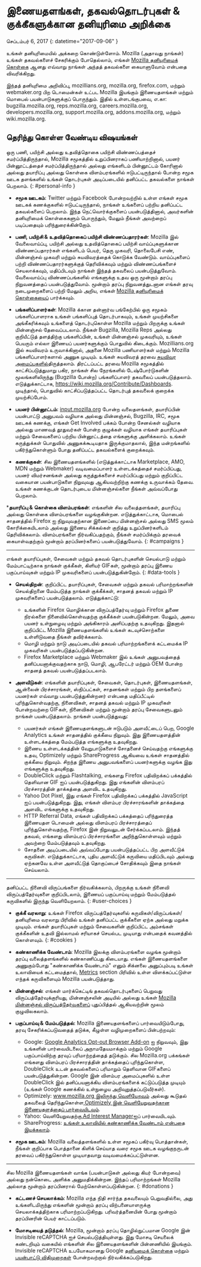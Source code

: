 # இணையதளங்கள், தகவல்தொடர்புகள் & குக்கீகளுக்கான தனியுரிமை அறிக்கை

செப்டம்பர் 6, 2017
{: datetime="2017-09-06" }

உங்கள் தனியுரிமையில் அக்கறை கொண்டுள்ளோம். Mozilla (அதாவது நாங்கள்) உங்கள் தகவல்களைச் சேகரிக்கும் போதெல்லாம், எங்கள் [Mozilla தனியுரிமைக் கொள்கை](https://www.mozilla.org/privacy/) ஆனது எவ்வாறு நாங்கள் அந்தத் தகவல்களை கையாளுவோம் என்பதை விவரிக்கிறது.

இந்தத் தனியுரிமை அறிவிப்பு, mozillians.org, mozilla.org, firefox.com, மற்றும் webmaker.org பிற டொமைன்கள் உட்பட Mozilla இயங்கும் இணையதளங்கள் மற்றும் மொபைல் பயன்பாடுகளுக்குப் பொருந்தும். இதில் உள்ளடங்குபவை, எ.கா: bugzilla.mozilla.org, reps.mozilla.org, careers.mozilla.org, developers.mozilla.org, support.mozilla.org, addons.mozilla.org, மற்றும் wiki.mozilla.org.

## தெரிந்து கொள்ள வேண்டிய விஷயங்கள்

ஒரு பணி, பயிற்சி அல்லது உதவித்தொகை பயிற்சி விண்ணப்பத்தைச் சமர்ப்பித்திருந்தால், Mozilla சமூகத்தில் உறுப்பினராகப் பணியாற்றினால், பயனர் பின்னூட்டத்தைச் சமர்ப்பித்திருந்தால் அல்லது எங்களிடம் பின்னூட்டம் கோரினால் அல்லது தயாரிப்பு அல்லது கொள்கை விளம்பரங்களில் ஈடுபட்டிருந்தால் போன்ற சமூக ஊடக தளங்களில் உங்கள் தொடர்புகள் அடிப்படையில் தனிப்பட்ட தகவல்களை நாங்கள் பெறலாம். 
{: #personal-info }

* **சமூக ஊடகம்**: Twitter மற்றும் Facebook போன்றவற்றில் உள்ள எங்கள் சமூக ஊடகக் கணக்குகளில் ஈடுபட்டிருந்தால், நாங்கள் உங்களைப் பற்றிய தனிப்பட்ட தகவல்களைப் பெறலாம். இந்த நெட்வொர்க்குகளைப் பயன்படுத்தினால், அவர்களின் தனியுரிமைக் கொள்கைகளும் பொருந்தும், மேலும் நீங்கள் அவற்றைப் படிப்பதையும் பரிந்துரைக்கின்றோம்.  

* **பணி, பயிற்சி & உதவித்தொகைப் பயிற்சி விண்ணப்பதாரர்கள்**: Mozilla இல் வேலைவாய்ப்பு, பயிற்சி அல்லது உதவித்தொகைப் பயிற்சி வாய்ப்புகளுக்கான விண்ணப்பதாரர்கள் எங்களிடம் பெயர், தெரு முகவரி, தொலைபேசி எண், மின்னஞ்சல் முகவரி மற்றும் சுயவிவரத்தைக் கொடுக்க வேண்டும். வாய்ப்புகளைப் பற்றி விண்ணப்பதாரர்களுக்குத் தெரிவிக்கவும் மற்றும் விண்ணப்பங்களைச் செயலாக்கவும், மதிப்பிடவும் நாங்கள் இந்தத் தகவலைப் பயன்படுத்துவோம். வேலைவாய்ப்பு விண்ணப்பங்களில் எங்களுக்கு உதவ ஒரு மூன்றாம் தரப்பு நிறுவனத்தைப் பயன்படுத்துவோம். மூன்றாம் தரப்பு நிறுவனத்துடனான எங்கள் தரவு நடைமுறைகளைப் பற்றி மேலும் அறிய, எங்கள் [Mozilla தனியுரிமைக் கொள்கையைப்](https://www.mozilla.org/privacy/) பார்க்கவும்.

* **பங்களிப்பாளர்கள்**: Mozilla க்கான தன்னார்வ பங்கேற்பில் ஒரு சமூகம் பங்களிப்பாளராக உங்கள் பங்களிப்புத் தொடர்பாகவும், உங்கள் முயற்சிகளை அங்கீகரிக்கவும் உங்களைத் தொடர்புகொள்ள Mozilla மற்றும் பிறருக்கு உங்கள் மின்னஞ்சல் தேவைப்படலாம். நீங்கள் Bugzilla, Mozilla Reps அல்லது குறியீட்டுத் தளத்திற்கு பங்களிப்பின், உங்கள் மின்னஞ்சல் முகவரியும், உங்கள் பெயரும் எல்லா இணையப் பயனர்களுக்கும் பொதுவில் கிடைக்கும். Mozillians.org இல் சுயவிவரம் உருவாக்கினால், அதனை Mozilla பணியாளர்கள் மற்றும் Mozilla பங்களிப்பாளர்களால் அணுக முடியும். உங்கள் சுயவிவரத் தரவை [சுயவிவர அமைப்புகளில்](https://mozillians.org/user/edit)திருத்தலாம். திரட்டப்பட்ட தரவை Mozilla சமூகத்தில் காட்சிப்படுத்துமாறு பகிர, நாங்கள் சில நேரங்களில் டேஷ்போர்டுகளின் மூலங்களிலிருந்து (Bugzilla போன்ற) பங்களிப்பாளர் தகவலைப் பயன்படுத்தலாம். எடுத்துக்காட்டாக, <https://wiki.mozilla.org/Contribute/Dashboards>. முடிந்தால், பொதுவில் காட்சிப்படுத்தப்பட்ட தொடர்புத் தகவலைக் குறைக்க முயற்சிப்போம்.

* **பயனர் பின்னூட்டம்**:  [input.mozilla.org](https://input.mozilla.org/) போன்ற வலைதளங்கள், தயாரிப்பின் பயன்பாட்டு அனுபவம் வழியாக அல்லது மின்னஞ்சல், Bugzilla, IRC, சமூக ஊடகக் கணக்கு, எங்கள் Get Involved பக்கம் போன்ற சேனல்கள் வழியாக அல்லது மாணவத் தூதுவர்கள் போன்ற குழுக்கள் வழியாக எங்கள் தயாரிப்புகள் மற்றும் சேவைகளைப் பற்றிய பின்னூட்டத்தை எங்களுக்கு அளிக்கலாம். உங்கள் கருத்துக்கள் பொதுவில் அணுகக்கூடியதாக இருக்குமாதலால், இந்த மன்றங்களில் பகிர்ந்துகொள்ளும் போது தனிப்பட்ட தகவல்களைக் குறைக்கவும்.

* **கணக்குகள்**: சில இணையதளங்களில் (எடுத்துக்காட்டாக Marketplace, AMO, MDN மற்றும் Webmaker) வடிவமைப்பாளர் உள்ளடக்கத்தைச் சமர்ப்பிப்பது, பயனர் விமர்சனங்கள் அல்லது கருத்துக்களைச் சமர்ப்பிப்பது மற்றும் குறிப்பிட்ட வகையான பயன்பாடுகளை நிறுவுவது ஆகியவற்றிற்கு கணக்கு உருவாக்கம் தேவை.  உங்கள் கணக்குடன் தொடர்புடைய மின்னஞ்சல்களை நீங்கள் அவ்வப்போது பெறலாம்.

***தயாரிப்பு & கொள்கை விளம்பரங்கள்**:  எங்களின் சில வலைத்தளங்கள், தயாரிப்பு அல்லது கொள்கை விளம்பரங்களை வழங்குகின்றன. எடுத்துக்காட்டாக, மொபைல் சாதனத்தில் Firefox ஐ நிறுவுவதற்கான இணைப்பை மின்னஞ்சல் அல்லது SMS மூலம் கோரிக்கையிடலாம் அல்லது இணைய சிக்கல்கள் குறித்து உறுப்பினர்களிடம் தெரிவிக்கலாம். விளம்பரங்களை நிர்வகிப்பதற்கும், நீங்கள் சமர்ப்பிக்கும் தரவைக் கையாள்வதற்கும் மூன்றாம் தரப்பினர்களைப் பயன்படுத்துவோம்.
{: #campaigns }

---------------------------------------

எங்கள் தயாரிப்புகள், சேவைகள் மற்றும் தகவல் தொடர்புகளின் செயல்பாடு மற்றும் மேம்பாட்டிற்காக நாங்கள் குக்கீகள், கிளியர் GIFகள், மூன்றாம் தரப்பு இணைய பகுப்பாய்வுகள் மற்றும் IP முகவரிகளைப் பயன்படுத்துகின்றோம். 
{: #data-tools }

* **செயல்திறன்**: குறிப்பிட்ட தயாரிப்புகள், சேவைகள் மற்றும் தகவல் பரிமாற்றங்களின் செயல்திறனை மேம்படுத்த நாங்கள் குக்கீக்கள், சாதனத் தகவல் மற்றும் IP முகவரிகளைப் பயன்படுத்தலாம். எடுத்துக்காட்டு:
    * உங்களின் Firefox மொழிக்கான விருப்பத்தேர்வு மற்றும் Firefox துணை நிரல்களை நினைவில்கொள்வதற்கு குக்கீக்கள் பயன்படுகின்றன. மேலும், அவை பயனர் உள்நுழைவு மற்றும் அங்கிகாரம் அளிப்பதற்கு உதவுகிறது. இதனால் குறிப்பிட்ட Mozilla இணையதளங்களில் உங்கள் கடவுச்சொற்களை உள்ளிடுவதை நீங்கள் தவிர்க்கலாம்.  
    * மொழி மற்றும் நாடு அடிப்படையில் தகவல் பரிமாற்றங்களைக் கட்டமைக்க IP முகவரிகள் பயன்படுத்தப்படுகின்றன.  
    * Firefox Marketplace மற்றும் Webmaker இல் உங்கள் அனுபவத்தைத் தனிப்பயனாக்குவதற்காக நாடு, மொழி, ஆபரேட்டர் மற்றும் OEM போன்ற சாதனத் தகவல் பயன்படுத்தப்படலாம்.

* **அளவீடுகள்**: எங்களின் தயாரிப்புகள், சேவைகள், தொடர்புகள், இணையதளங்கள், ஆன்லைன் பிரச்சாரங்கள், ஸ்நிப்பட்கள், சாதனங்கள் மற்றும் பிற தளங்களைப் பயனர்கள் எவ்வாறு பயன்படுத்துகின்றனர் என்பதை மதிப்பீட்டில் புரிந்துகொள்வதற்கு, நினைவிகள், சாதனத் தகவல் மற்றும் IP முகவரிகள் போன்றவற்றை GIFகள், நினைவிகள் மற்றும் மூன்றாம் தரப்பு சேவைகளுடனும் நாங்கள் பயன்படுத்தலாம். நாங்கள் பயன்படுத்துவது:
    * பயனர்கள் எங்கள் இணையதளங்களுடன் ஈடுபடும் அளவீட்டைப் பெற, Google Analytics உங்கள் சாதனத்தில் குக்கீயை நிறுவும்.      இது இணையதளத்தின் உள்ளடக்கத்தை மேம்படுத்த எங்களுக்கு உதவுகிறது. 
    * இணைய உள்ளடக்கத்தின் வேறுபாடுகளைச் சோதனைச் செய்வதற்கு எங்களுக்கு உதவ, Optimizely மற்றும் ShareProgress ஆகியவை உங்கள் சாதனத்தில் குக்கீயை நிறுவும். சிறந்த இணைய அனுபவங்களைப் பயனர்களுக்கு வழங்க இது எங்களுக்கு உதவுகிறது.
    * DoubleClick மற்றும் Flashtalking, எங்களது Firefox பதிவிறக்கப் பக்கத்தில் தெளிவான GIF ஐப் பயன்படுத்துகிறது. இது எங்களின் விளம்பரப் பிரச்சாரத்தின் தாக்கத்தை அளவிட உதவுகிறது.
    * Yahoo Dot Pixel, இது எங்கள் Firefox பதிவிறக்கப் பக்கத்தில் JavaScript ஐப் பயன்படுத்துகிறது. இது, எங்கள் விளம்பர பிரச்சாரங்களின் தாக்கத்தை அளவிட எங்களுக்கு உதவுகிறது.
    * HTTP Referral Data, எங்கள் பதிவிறக்கப் பக்கத்தைப் பரிந்துரைத்த இணையதள டொமைன் அல்லது விளம்பரப் பிரச்சாரத்தைப் புரிந்துகொள்வதற்கு, Firefox இன் நிறுவலுடன் சேர்க்கப்படலாம். இந்தத் தகவல், எங்களது விளம்பரப் பிரச்சாரங்களை அறிந்துகொள்ளவும் மற்றும் அவற்றை மேம்படுத்தவும் உதவுகிறது.
    * சோதனை அடிப்படையில் அவ்வப்போது பயன்படுத்தப்பட்ட பிற அளவீட்டுக் கருவிகள். எடுத்துக்காட்டாக, புதிய அளவீட்டுக் கருவியை மதிப்பிடவும் அல்லது ஏற்கனவே உள்ள அளவீட்டுத் தொகுப்பைச் சோதிக்கவும் இதை நாங்கள் செய்யலாம்.

---------------------------------------

தனிப்பட்ட நினைவி விருப்பங்களை நிர்வகிக்கலாம், பிறருக்கு உங்கள் நினைவி விருப்பத்தேர்வுகளை குறிப்பிடலாம், இணையப் பகுப்பாய்வு மற்றும் மேம்படுத்தல் கருவிகளில் இருந்து வெளியேறலாம். 
{: #user-choices }

* **குக்கீ வரலாறு**: உங்கள் Firefox விருப்பத்தேர்வுகளில் கருவிகள்/விருப்பங்கள்/தனியுரிமை வரலாறு பிரிவில் உங்கள் தனிப்பட்ட குக்கீகளை ஏற்க அல்லது மறுக்க முடியும். எங்கள் தயாரிப்புகள் மற்றும் சேவைகளின் குறிப்பிட்ட அம்சங்கள் குக்கீகளின் உதவி இல்லாமல் சரியாகச் செயல்பட முடியாது என்பதைக் கவனத்தில் கொள்ளவும்.
{: #cookies }

* **கண்காணிக்க வேண்டாம்**: Mozilla இலக்கு விளம்பரங்களை வழங்க மூன்றாம் தரப்பு வலைத்தளங்களில் கண்காணிப்பது கிடையாது. எங்கள் இணையதளங்களை அணுகும்போது "கண்காணிக்க வேண்டாம்" எனும் சிக்னலை அனுப்பும்படி உங்கள் உலாவியைக் கட்டமைத்தால், [Metrics](#data-tools) section பிரிவில் உள்ள விளக்கப்பட்டுள்ள எந்தக் கருவிகளையும் Mozilla பயன்படுத்தாது.

* **மின்னஞ்சல்**: எங்கள் மார்க்கெட்டிங் தகவல்தொடர்புகளைப் பெறுவது விருப்பத்தேர்வுக்குரியது, மின்னஞ்சலின் அடியில் அல்லது உங்கள் [Mozilla மின்னஞ்சல் விருப்பத்தேர்வுகளைப்](https://www.mozilla.org/newsletter/recovery/) புதுப்பித்தல் ஆகியவற்றின் மூலம் குழுவிலகலாம்.

* **பகுப்பாய்வு & மேம்படுத்தல்**: Mozilla இணையதளங்களைப் பார்வையிடும்போது, தரவு சேகரிக்கப்படுவதைத் தடுக்க, கீழுள்ள வழிமுறைகளைப் பின்பற்றவும்:
    *  Google: [Google Analytics Opt-out Browser Add-on](https://tools.google.com/dlpage/gaoptout) ஐ நிறுவவும், இது உங்களின் பார்வையிடலைப் அநாமதேயமாக்கும் மற்றும் Google பகுப்பாய்விற்கு தரவுப் பரிமாற்றத்தைத் தடுக்கும். சில Mozilla.org பக்கங்கள் எங்களது விளம்பரப் பிரச்சாரத்தின் தாக்கத்தைப் புரிந்துகொள்ள, DoubleClick உடன் தகவல்களைப் பரிமாறும் தெளிவான GIFகளைப் பயன்படுத்துகின்றன. Google இன் விளம்பர அமைப்புகளில் உள்ள DoubleClick இல் தனிப்பயனாக்கிய விளம்பரங்களைக் கட்டுப்படுத்த முடியும் (உங்கள் Google கணக்கில் உள்நுழைய அறிவுறுத்தப்படுவீர்கள்). 
    *  Optimizely: [www.mozilla.org இலிருந்து வெளியேறவும்](https://www.mozilla.org/?optimizely_opt_out=true) அல்லது கூடுதல் தகவலைத் தெரிந்துகொள்ள,[Optimizely இன் வெளியேறுவதற்கான இணையதளத்தைப் பார்வையிடவும்](https://www.optimizely.com/opt_out).
    *  Yahoo: வெளியேறுவதற்கு,[Ad Interest Manager](https://aim.yahoo.com/aim/us/en/optout/)ஐப் பார்வையிடவும்.
    *  ShareProgress: [உங்கள் உலாவியில் கண்காணிக்க வேண்டாம் என்பதை இயக்கலாம்](https://support.mozilla.org/kb/how-do-i-turn-do-not-track-feature).

* **சமூக ஊடகம்**: Mozilla வலைத்தளங்களில் உள்ள சமூகப் பகிர்வு பொத்தான்கள், நீங்கள் குறிப்பாக பொத்தானை கிளிக் செய்யாத வரை சமூக ஊடக வழங்குநருடன் தரவைப் பகிர்ந்துகொள்ள முடியாதவாறு வடிவமைக்கப்பட்டுள்ளன.

---------------------------------------

சில Mozilla இணையதளங்கள் வாங்க (பயன்பாடுகள் அல்லது கியர் போன்றவை) அல்லது நன்கொடை அளிக்க அனுமதிக்கின்றன. இந்தப் பரிமாற்றங்கள் Mozilla அல்லாத மூன்றாம் தரப்பினரால் மேற்கொள்ளப்படுகின்றன. 
{: #donations }

* **கட்டணச் செயலாக்கம்**:   Mozilla எந்த நிதி சார்ந்த தகவலையும் பெறுவதில்லை, அது உங்களிடமிருந்து எங்களின் மூன்றாம் தரப்பு விற்பனையாளருக்கு செயலாக்கத்திற்காக பரிமாற்றப்படுகிறது. பரிவர்த்தனையின் போது மூன்றாம் தரப்பினரின் பெயர் காட்டப்படும்.

* **மோசடியைத் தடுத்தல்**:   Mozilla, மூன்றாம் தரப்பு தொழில்நுட்பமான Google இன் Invisible reCAPTCHA ஐச் செயல்படுத்தியுள்ளது. இது மோசடி செயலைக் கண்டறியும் வகையில் எங்களின் சில இணையதளங்களின் பின்னணியில் இயங்கும். Invisible reCAPTCHA உபயோகமானது Google [தனியுமைக் கொள்கை](https://www.google.com/intl/en/policies/privacy/) மற்றும் [பயன்பாட்டு விதிமுறைகள்](https://www.google.com/intl/en/policies/terms/) போன்றவற்றால் நிர்வகிக்கப்படுகிறது.
